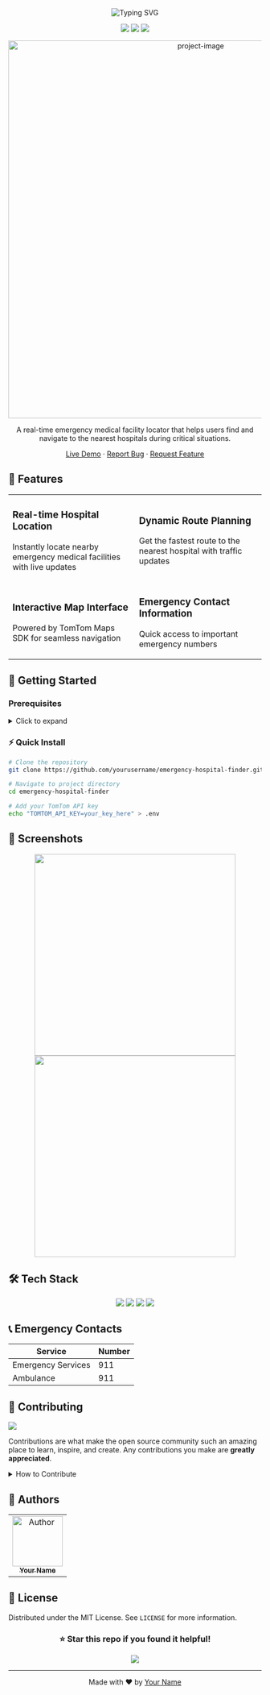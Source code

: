 <div align="center">
  <img src="https://readme-typing-svg.demolab.com?font=Fira+Code&size=30&duration=3000&pause=1000&color=F7F7F7&center=true&vCenter=true&width=435&lines=Emergency+Hospital+Finder;Find+Help+Fast;Save+Lives" alt="Typing SVG" />
  <p>
    <img src="https://img.shields.io/badge/Status-Active-success?style=for-the-badge" />
    <img src="https://img.shields.io/badge/Version-1.0.0-blue?style=for-the-badge" />
    <img src="https://img.shields.io/badge/License-MIT-yellow?style=for-the-badge" />
  </p>
</div>

<p align="center">
  <img src="https://socialify.git.ci/yourusername/emergency-hospital-finder/image?description=1&font=Source%20Code%20Pro&forks=1&issues=1&language=1&name=1&owner=1&pattern=Circuit%20Board&pulls=1&stargazers=1&theme=Dark" alt="project-image" width="750">
</p>

<p align="center">
  A real-time emergency medical facility locator that helps users find and navigate to the nearest hospitals during critical situations.
</p>

<div align="center">
  
  [Live Demo](https://your-demo-link.com) · [Report Bug](https://github.com/yourusername/emergency-hospital-finder/issues) · [Request Feature](https://github.com/yourusername/emergency-hospital-finder/issues)
  
</div>

## 🌟 Features

<table>
  <tr>
    <td width="50%">
      <h3>Real-time Hospital Location</h3>
      <p>Instantly locate nearby emergency medical facilities with live updates</p>
    </td>
    <td width="50%">
      <h3>Dynamic Route Planning</h3>
      <p>Get the fastest route to the nearest hospital with traffic updates</p>
    </td>
  </tr>
  <tr>
    <td width="50%">
      <h3>Interactive Map Interface</h3>
      <p>Powered by TomTom Maps SDK for seamless navigation</p>
    </td>
    <td width="50%">
      <h3>Emergency Contact Information</h3>
      <p>Quick access to important emergency numbers</p>
    </td>
  </tr>
</table>

## 🚀 Getting Started

### Prerequisites

<details>
<summary>Click to expand</summary>

- Modern web browser
- Internet connection
- TomTom Maps API key
</details>

### ⚡️ Quick Install

```bash
# Clone the repository
git clone https://github.com/yourusername/emergency-hospital-finder.git

# Navigate to project directory
cd emergency-hospital-finder

# Add your TomTom API key
echo "TOMTOM_API_KEY=your_key_here" > .env
```

## 📱 Screenshots

<div align="center">
  <img src="path/to/screenshot1.png" width="400" />
  <img src="path/to/screenshot2.png" width="400" />
</div>

## 🛠️ Tech Stack

<p align="center">
  <img src="https://img.shields.io/badge/html5-%23E34F26.svg?style=for-the-badge&logo=html5&logoColor=white" />
  <img src="https://img.shields.io/badge/css3-%231572B6.svg?style=for-the-badge&logo=css3&logoColor=white" />
  <img src="https://img.shields.io/badge/javascript-%23323330.svg?style=for-the-badge&logo=javascript&logoColor=%23F7DF1E" />
  <img src="https://img.shields.io/badge/TomTom-3E3E3E?style=for-the-badge&logo=tomtom&logoColor=white" />
</p>

## 📞 Emergency Contacts

<div align="center">
  
| Service | Number |
|---------|---------|
| Emergency Services | 911 |
| Ambulance | 911 |

</div>

## 🤝 Contributing

<img src="https://contrib.rocks/image?repo=yourusername/emergency-hospital-finder" />

Contributions are what make the open source community such an amazing place to learn, inspire, and create. Any contributions you make are **greatly appreciated**.

<details>
<summary>How to Contribute</summary>

1. Fork the Project
2. Create your Feature Branch (`git checkout -b feature/AmazingFeature`)
3. Commit your Changes (`git commit -m 'Add some AmazingFeature'`)
4. Push to the Branch (`git push origin feature/AmazingFeature`)
5. Open a Pull Request
</details>

## 👥 Authors

<table>
  <tr>
    <td align="center">
      <a href="https://github.com/yourusername">
        <img src="https://github.com/yourusername.png" width="100px;" alt="Author"/>
        <br />
        <sub><b>Your Name</b></sub>
      </a>
    </td>
  </tr>
</table>

## 📄 License

Distributed under the MIT License. See `LICENSE` for more information.

<div align="center">

### ⭐️ Star this repo if you found it helpful!

<img src="https://api.visitorbadge.io/api/visitors?path=yourusername%2Femergency-hospital-finder&label=Visitors&labelColor=%23697689&countColor=%23555555" />

</div>

---

<div align="center">
  Made with ❤️ by <a href="https://github.com/yourusername">Your Name</a>
</div>
